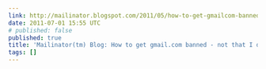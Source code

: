 ```yaml
---
link: http://mailinator.blogspot.com/2011/05/how-to-get-gmailcom-banned-not-that-i.html
date: 2011-07-01 15:55 UTC
# published: false
published: true
title: 'Mailinator(tm) Blog: How to get gmail.com banned - not that I did this'
tags: []
---
```



